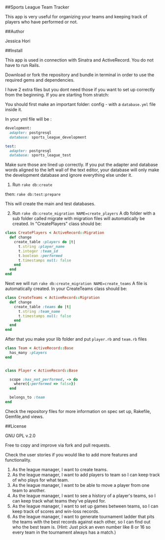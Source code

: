 ##Sports League Team Tracker

This app is very useful for organizing your teams and keeping track of
players who have performed or not.

##Author

Jessica Hori

##Install

This app is used in connection with Sinatra and ActiveRecord. You do not have to run Rails.

Download or fork the repository and bundle in terminal in order to use the required gems
and dependencies.

I have 2 extra files but you dont need those if you want to set up correctly from the beginning.
If you are starting from stratch:

You should first make an important folder:  config - with a ```database.yml``` file inside it.

In your yml file will be :  

```ruby
development:
  adapter: postgresql
  database: sports_league_development

test:
  adapter: postgresql
  database: sports_league_test
```

Make sure those are lined up correctly. If you put the adapter and database words aligned
to the left wall of the text editor, your database will only make the development database
and ignore everything else under it.

1. Run ```rake db:create```

then:  ```rake db:test:prepare```

This will create the main and test databases.


2. Run ```rake db:create_migration NAME=create_players```
A db folder with a sub folder called migrate with migration files will automatically be created.
In "CreatePlayers" class should be:

```ruby
class CreatePlayers < ActiveRecord::Migration
  def change
    create_table :players do |t|
      t.string :player_name
      t.integer :team_id
      t.boolean :performed
      t.timestamps null: false
    end
  end
end
```

Next we will run ```rake db:create_migration NAME=create_teams```
A file is automatically created.
In your CreateTeams class should be:

```ruby
class CreateTeams < ActiveRecord::Migration
  def change
    create_table :teams do |t|
      t.string :team_name
      t.timestamps null: false
    end
  end
end
```

After that you make your lib folder and put ```player.rb``` and ```team.rb``` files

```ruby
class Team < ActiveRecord::Base
  has_many :players
end
```

```ruby

class Player < ActiveRecord::Base

  scope :has_not_performed, -> do
    where({:performed => false})
  end

  belongs_to :team
end
```


Check the repository files for more information on spec set up, Rakefile, Gemfile,and views.


##License

GNU GPL v.2.0

Free to copy and improve via fork and pull requests.


Check the user stories if you would like to add more features and functionality.

1. As the league manager, I want to create teams.
2. As the league manager, I want to add players to team so I can keep track of who plays for what team.
3. As the league manager, I want to be able to move a player from one team to another.
4. As the league manager, I want to see a history of a player's teams, so I can keep track what teams they've played for.
5. As the league manager, I want to set up games between teams, so I can keep track of scores and win-loss records.
6. As the league manager, I want to generate tournament ladder that pits the teams with the best records against each other, so I can find out who the best team is. (Hint: Just pick an even number like 8 or 16 so every team in the tournament always has a match.)
